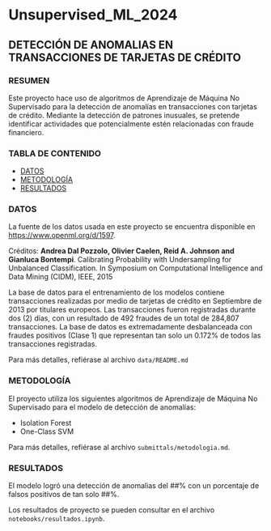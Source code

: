 # Unsupervised_ML_2024
## DETECCIÓN DE ANOMALIAS EN TRANSACCIONES DE TARJETAS DE CRÉDITO


### RESUMEN
Este proyecto hace uso de algoritmos de Aprendizaje de Máquina No Supervisado para la detección de anomalías en transacciones con tarjetas de crédito. Mediante la detección de patrones inusuales, se pretende identificar actividades que potencialmente estén relacionadas con fraude financiero.


### TABLA DE CONTENIDO
- [DATOS](#datos)
- [METODOLOGÍA](#metodología)
- [RESULTADOS](#resultados)


### DATOS
La fuente de los datos usada en este proyecto se encuentra disponible en https://www.openml.org/d/1597.  

Créditos:
**Andrea Dal Pozzolo, Olivier Caelen, Reid A. Johnson and Gianluca Bontempi**. Calibrating Probability with Undersampling for Unbalanced Classification. In Symposium on Computational Intelligence and Data Mining (CIDM), IEEE, 2015

La base de datos para el entrenamiento de los modelos contiene transacciones realizadas por medio de tarjetas de crédito en Septiembre de 2013 por titulares europeos. Las transacciones fueron registradas durante dos (2) días, con un resultado de 492 fraudes de un total de 284,807 transacciones. La base de datos es extremadamente desbalanceada con fraudes positivos (Clase 1) que representan tan solo un 0.172% de todos las transacciones registradas.

Para más detalles, refiérase al archivo ```data/README.md```


### METODOLOGÍA
El proyecto utiliza los siguientes algoritmos de Aprendizaje de Máquina No Supervisado para el modelo de detección de anomalías:
- Isolation Forest
- One-Class SVM

Para más detalles, refiérase al archivo ```submittals/metodologia.md```.


### RESULTADOS
El modelo logró una detección de anomalias del ##% con un porcentaje de falsos positivos de tan solo ##%.

Los resultados de proyecto se pueden consultar en el archivo ```notebooks/resultados.ipynb```.
